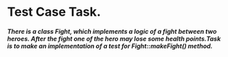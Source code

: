 # Test Case Task.

##### There is a class Fight, which implements a logic of a fight between two heroes. After the fight one of the hero may lose some health points.Task is to make an implementation of a test for Fight::makeFight() method.
